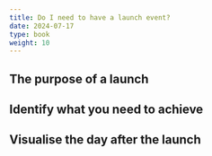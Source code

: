 ```yaml
---
title: Do I need to have a launch event?
date: 2024-07-17
type: book
weight: 10
---
```


## The purpose of a launch

## Identify what you need to achieve

## Visualise the day after the launch
